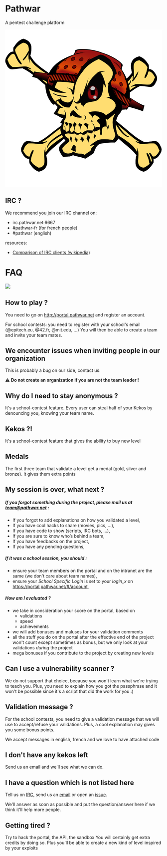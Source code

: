 # Pathwar

A pentest challenge platform

![](https://raw.githubusercontent.com/pathwar/assets/master/logos/v1/transparent.png)

## IRC ?

We recommend you join our IRC channel on:

- irc.pathwar.net:6667
- #pathwar-fr (for french people)
- #pathwar (english)

resources:

- [Comparison of IRC clients (wikipedia)](https://en.wikipedia.org/wiki/Comparison_of_Internet_Relay_Chat_clients#General)


# FAQ

![](http://www.norwichtutors.co.uk/images/FAQ.gif)

## How to play ?

You need to go on http://portal.pathwar.net and register an account.

For school contests: you need to register with your school's email (@epitech.eu, @42.fr, @mit.edu, ...)
You will then be able to create a team and invite your team mates.


## We encounter issues when inviting people in our organization

This is probably a bug on our side, contact us.

:warning: **Do not create an organization if you are not the team leader !**

## Why do I need to stay anonymous ?

It's a school-contest feature.
Every user can steal half of your Kekos by denouncing you, knowing your team name.


## Kekos ?!

It's a school-contest feature that gives the ability to buy new level


## Medals

The first three team that validate a level get a medal (gold, silver and bronze).
It gives them extra points


## My session is over, what next ?

##### If you forgot something during the project, please mail us at *team@pathwar.net* :

* If you forgot to add explanations on how you validated a level,
* If you have cool hacks to share (movies, pics, …),
* If you have code to show (scripts, IRC bots, …),
* If you are sure to know who’s behind a team,
* If you have feedbacks on the project,
* If you have any pending questions,

##### If it was a school session, you should :

* ensure your team members on the portal and on the intranet are the same (we don't care about team names),
* ensure your *School Specific Login* is set to your *login_x* on https://portal.pathwar.net/#/account,

##### How am I evaluated ?

* we take in consideration your score on the portal, based on
  * validations
  * speed
  * achievements
* we will add bonuses and maluses for your validation comments
* all the stuff you do on the portal after the effective end of the project won't count except sometimes as bonus, but we only look at your validations *during* the project
* mega bonuses if you contribute to the project by creating new levels

## Can I use a vulnerability scanner ?

We do not support that choice, because you won't learn what we're trying to teach you.
Plus, you need to explain how you got the passphrase and it won't be possible since it's a script that did the work for you :)


## Validation message ?

For the school contests, you need to give a validation message that we will use to accept/refuse your validations.
Plus, a cool explanation may gives you some bonus points.

We accept messages in english, french and we love to have attached code


## I don't have any kekos left

Send us an email and we'll see what we can do.


## I have a question which is not listed here

Tell us on [IRC](#irc-), send us an [email](mailto:team@pathwar.net) or open an [issue](https://github.com/pathwar/pathwar.net/issues).

We'll answer as soon as possible and put the question/answer here if we think it'll help more people.


## Getting tired ?

Try to hack the portal, the API, the sandbox
You will certainly get extra credits by doing so.
Plus you'll be able to create a new kind of level inspired by your exploits
